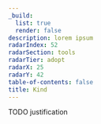 ```yaml
---
_build:
  list: true
  render: false
description: lorem ipsum
radarIndex: 52
radarSection: tools
radarTier: adopt
radarX: 25
radarY: 42
table-of-contents: false
title: Kind
---
```


TODO justification
